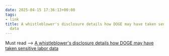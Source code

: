 ```yaml
---
date: 2025-04-15 17:36:13+00:00
tags:
- link
title: A whistleblower's disclosure details how DOGE may have taken sensitive labor
  data
---
```


Must read --> [A whistleblower's disclosure details how DOGE may have taken sensitive labor data](https://www.npr.org/2025/04/15/nx-s1-5355896/doge-nlrb-elon-musk-spacex-security)